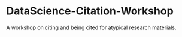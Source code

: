 # DataScience-Citation-Workshop
A workshop on citing and being cited for atypical research materials. 
